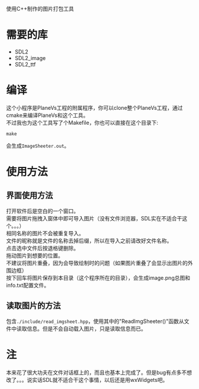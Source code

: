使用C++制作的图片打包工具  

# 需要的库

* SDL2
* SDL2\_image
* SDL2\_ttf

# 编译

这个小程序是PlaneVs工程的附属程序，你可以clone整个PlaneVs工程，通过cmake来编译PlaneVs和这个工具。  
不过我也为这个工具写了个Makefile，你也可以直接在这个目录下:  

```
make
```

会生成`ImageSheeter.out`。

# 使用方法

## 界面使用方法

打开软件后是空白的一个窗口。  
需要将图片拖拽入窗体中即可导入图片（没有文件浏览器，SDL实在不适合干这个。。。）  
相同名称的图片不会被重复导入。  
文件的昵称就是文件的名称去掉后缀，所以在导入之前请改好文件名称。  
点击选中文件后按退格键删除。  
拖动图片到想要的位置。  
不建议将图片重叠，因为会导致绘制时的问题（如果图片重叠了会显示出图片的外围边框）  
按下回车将图片保存到本目录（这个程序所在的目录），会生成image.png总图和info.txt配置文件。

## 读取图片的方法

包含`./include/read_imgsheet.hpp`，使用其中的"ReadImgSheeter()"函数从文件中读取信息。但是不会自动载入图片，只是读取信息而已。

# 注

本来花了很大功夫在文件对话框上的，而且也基本上完成了。但是bug有点多不想改了。。。说实话SDL就不适合干这个事情，以后还是用wxWidgets吧。

